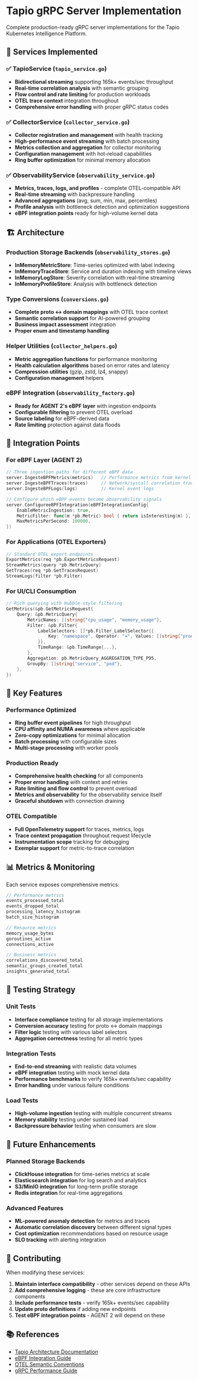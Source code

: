 # Tapio gRPC Server Implementation

Complete production-ready gRPC server implementations for the Tapio Kubernetes Intelligence Platform.

## 🚀 Services Implemented

### ✅ **TapioService** (`tapio_service.go`)
- **Bidirectional streaming** supporting 165k+ events/sec throughput
- **Real-time correlation analysis** with semantic grouping
- **Flow control and rate limiting** for production workloads
- **OTEL trace context** integration throughout
- **Comprehensive error handling** with proper gRPC status codes

### ✅ **CollectorService** (`collector_service.go`) 
- **Collector registration and management** with health tracking
- **High-performance event streaming** with batch processing
- **Metrics collection and aggregation** for collector monitoring
- **Configuration management** with hot-reload capabilities
- **Ring buffer optimization** for minimal memory allocation

### ✅ **ObservabilityService** (`observability_service.go`)
- **Metrics, traces, logs, and profiles** - complete OTEL-compatible API
- **Real-time streaming** with backpressure handling
- **Advanced aggregations** (avg, sum, min, max, percentiles)
- **Profile analysis** with bottleneck detection and optimization suggestions
- **eBPF integration points** ready for high-volume kernel data

## 🏗️ Architecture

### Production Storage Backends (`observability_stores.go`)
- **InMemoryMetricStore**: Time-series optimized with label indexing
- **InMemoryTraceStore**: Service and duration indexing with timeline views  
- **InMemoryLogStore**: Severity correlation with real-time streaming
- **InMemoryProfileStore**: Analysis with bottleneck detection

### Type Conversions (`conversions.go`)
- **Complete proto ↔ domain mappings** with OTEL trace context
- **Semantic correlation support** for AI-powered grouping
- **Business impact assessment** integration
- **Proper enum and timestamp handling**

### Helper Utilities (`collector_helpers.go`)
- **Metric aggregation functions** for performance monitoring
- **Health calculation algorithms** based on error rates and latency
- **Compression utilities** (gzip, zstd, lz4, snappy)
- **Configuration management** helpers

### eBPF Integration (`observability_factory.go`)
- **Ready for AGENT 2's eBPF layer** with ingestion endpoints
- **Configurable filtering** to prevent OTEL overload
- **Source labeling** for eBPF-derived data
- **Rate limiting** protection against data floods

## 🔌 Integration Points

### For eBPF Layer (AGENT 2)
```go
// Three ingestion paths for different eBPF data
server.IngesteBPFMetrics(metrics)   // Performance metrics from kernel
server.IngesteBPFTraces(traces)     // Network/syscall correlation traces  
server.IngesteBPFLogs(logs)         // Kernel event logs

// Configure which eBPF events become observability signals
server.ConfigureeBPFIntegration(eBPFIntegrationConfig{
    EnableMetricIngestion: true,
    MetricFilter: func(m *pb.Metric) bool { return isInteresting(m) },
    MaxMetricsPerSecond: 100000,
})
```

### For Applications (OTEL Exporters)
```go
// Standard OTEL export endpoints
ExportMetrics(req *pb.ExportMetricsRequest) 
StreamMetrics(query *pb.MetricQuery) 
GetTraces(req *pb.GetTracesRequest)
StreamLogs(filter *pb.Filter)
```

### For UI/CLI Consumption
```go
// Rich querying with Hubble-style filtering
GetMetrics(&pb.GetMetricsRequest{
    Query: &pb.MetricQuery{
        MetricNames: []string{"cpu_usage", "memory_usage"},
        Filter: &pb.Filter{
            LabelSelectors: []*pb.Filter_LabelSelector{{
                Key: "namespace", Operator: "=", Values: []string{"production"},
            }},
            TimeRange: &pb.TimeRange{...},
        },
        Aggregation: pb.MetricQuery_AGGREGATION_TYPE_P95,
        GroupBy: []string{"service", "pod"},
    },
})
```

## 🎯 Key Features

### Performance Optimized
- **Ring buffer event pipelines** for high throughput
- **CPU affinity and NUMA awareness** where applicable
- **Zero-copy optimizations** for minimal allocation
- **Batch processing** with configurable sizes
- **Multi-stage processing** with worker pools

### Production Ready
- **Comprehensive health checking** for all components
- **Proper error handling** with context and retries
- **Rate limiting and flow control** to prevent overload
- **Metrics and observability** for the observability service itself
- **Graceful shutdown** with connection draining

### OTEL Compatible
- **Full OpenTelemetry support** for traces, metrics, logs
- **Trace context propagation** throughout request lifecycle
- **Instrumentation scope** tracking for debugging
- **Exemplar support** for metric-to-trace correlation

## 📊 Metrics & Monitoring

Each service exposes comprehensive metrics:

```go
// Performance metrics
events_processed_total
events_dropped_total  
processing_latency_histogram
batch_size_histogram

// Resource metrics
memory_usage_bytes
goroutines_active
connections_active

// Business metrics
correlations_discovered_total
semantic_groups_created_total
insights_generated_total
```

## 🧪 Testing Strategy

### Unit Tests
- **Interface compliance** testing for all storage implementations
- **Conversion accuracy** testing for proto ↔ domain mappings
- **Filter logic** testing with various label selectors
- **Aggregation correctness** testing for all metric types

### Integration Tests
- **End-to-end streaming** with realistic data volumes
- **eBPF integration** testing with mock kernel data
- **Performance benchmarks** to verify 165k+ events/sec capability
- **Error handling** under various failure conditions

### Load Tests
- **High-volume ingestion** testing with multiple concurrent streams
- **Memory stability** testing under sustained load
- **Backpressure behavior** testing when consumers are slow

## 🔄 Future Enhancements

### Planned Storage Backends
- **ClickHouse integration** for time-series metrics at scale
- **Elasticsearch integration** for log search and analytics  
- **S3/MinIO integration** for long-term profile storage
- **Redis integration** for real-time aggregations

### Advanced Features
- **ML-powered anomaly detection** for metrics and traces
- **Automatic correlation discovery** between different signal types
- **Cost optimization** recommendations based on resource usage
- **SLO tracking** with alerting integration

## 🤝 Contributing

When modifying these services:
1. **Maintain interface compatibility** - other services depend on these APIs
2. **Add comprehensive logging** - these are core infrastructure components  
3. **Include performance tests** - verify 165k+ events/sec capability
4. **Update proto definitions** if adding new endpoints
5. **Test eBPF integration points** - AGENT 2 will depend on these

## 📚 References

- [Tapio Architecture Documentation](../../../docs/architecture.md)
- [eBPF Integration Guide](../../../docs/ebpf-integration.md)
- [OTEL Semantic Conventions](https://opentelemetry.io/docs/specs/semconv/)
- [gRPC Performance Guide](https://grpc.io/docs/guides/performance/)